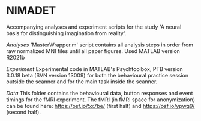 # NIMADET

Accompanying analyses and experiment scripts for the study 'A neural basis for distinguishing imagination from reality'. 

*Analyses*
'MasterWrapper.m' script contains all analysis steps in order from raw normalized MNI files until all paper figures. Used MATLAB version R2021b

*Experiment*
Experimental code in MATLAB's Psychtoolbox, PTB version 3.0.18 beta (SVN version 13009) for both the behavioural practice session outside the scanner and for the main task inside the scanner. 

*Data*
This folder contains the behavioural data, button responses and event timings for the fMRI experiment. The fMRI (in fMRI space for anonymization) can be found here: https://osf.io/5x7be/ (first half) and https://osf.io/ypwq9/ (second half). 
